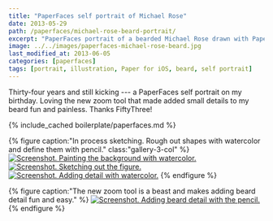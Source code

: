 ```yaml
---
title: "PaperFaces self portrait of Michael Rose"
date: 2013-05-29
path: /paperfaces/michael-rose-beard-portrait/
excerpt: "PaperFaces portrait of a bearded Michael Rose drawn with Paper for iOS on an iPad."
image: ../../images/paperfaces-michael-rose-beard.jpg
last_modified_at: 2013-06-05
categories: [paperfaces]
tags: [portrait, illustration, Paper for iOS, beard, self portrait]
---
```


Thirty-four years and still kicking --- a PaperFaces self portrait on my birthday. Loving the new zoom tool that made added small details to my beard fun and painless. Thanks FiftyThree!

{% include_cached boilerplate/paperfaces.md %}

{% figure caption:"In process sketching. Rough out shapes with watercolor and define them with pencil." class:"gallery-3-col" %}
[![Screenshot. Painting the background with watercolor.](../../images/michael-rose-beard-process-1-600.jpg)](../../images/michael-rose-beard-process-1-lg.jpg)
[![Screenshot. Sketching out the figure.](../../images/michael-rose-beard-process-2-600.jpg)](../../images/michael-rose-beard-process-2-lg.jpg)
[![Screenshot. Adding detail with watercolor.](../../images/michael-rose-beard-process-3-600.jpg)](../../images/michael-rose-beard-process-3-lg.jpg)
{% endfigure %}

{% figure caption:"The new zoom tool is a beast and makes adding beard detail fun and easy." %}
[![Screenshot. Adding beard detail with the pencil.](../../images/michael-rose-beard-process-4-600.jpg)](../../images/michael-rose-beard-process-4-lg.jpg)
{% endfigure %}
